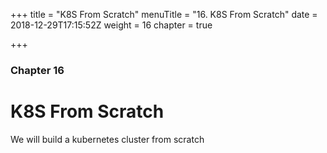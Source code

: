 +++
title = "K8S From Scratch"
menuTitle = "16. K8S From Scratch"
date = 2018-12-29T17:15:52Z
weight = 16
chapter = true

+++

### Chapter 16

# K8S From Scratch

We will build a kubernetes cluster from scratch
